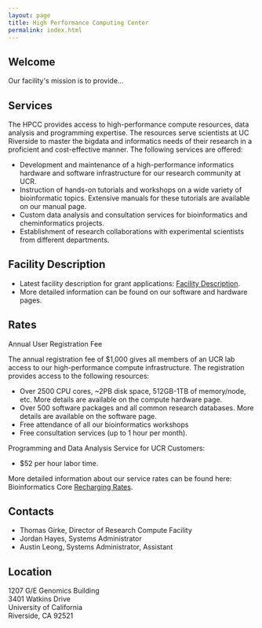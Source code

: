 ```yaml
---
layout: page
title: High Performance Computing Center
permalink: index.html
---
```


## Welcome

Our facility's mission is to provide...

## Services

The HPCC provides access to high-performance compute resources, data analysis and programming expertise.
The resources serve scientists at UC Riverside to master the bigdata and informatics needs of their research in a proficient and cost-effective manner. 
The following services are offered:

  * Development and maintenance of a high-performance informatics hardware and software infrastructure for our research community at UCR.
  * Instruction of hands-on tutorials and workshops on a wide variety of bioinformatic topics. Extensive manuals for these tutorials are available on our manual page.
  * Custom data analysis and consultation services for bioinformatics and cheminformatics projects.
  * Establishment of research collaborations with experimental scientists from different departments.

## Facility Description

  * Latest facility description for grant applications: [Facility Description](http://biocluster.ucr.edu/~rkaundal/Documents/HPC_Facility_Description.pdf).
  * More detailed information can be found on our software and hardware pages.

## Rates

Annual User Registration Fee

The annual registration fee of $1,000 gives all members of an UCR lab access to our high-performance compute infrastructure.
The registration provides access to the following resources: 

  * Over 2500 CPU cores, ~2PB disk space, 512GB-1TB of memory/node, etc. More details are available on the compute hardware page.
  * Over 500 software packages and all common research databases. More details are available on the software page.
  * Free attendance of all our bioinformatics workshops
  * Free consultation services (up to 1 hour per month).

Programming and Data Analysis Service for UCR Customers:
  
  * $52 per hour labor time.

More detailed information about our service rates can be found here: Bioinformatics Core [Recharging Rates](http://biocluster.ucr.edu/~rkaundal/Documents/Recharge_Rates.pdf).

## Contacts

*   Thomas Girke, Director of Research Compute Facility
*   Jordan Hayes, Systems Administrator
*   Austin Leong, Systems Administrator, Assistant

## Location

1207 G/E Genomics Building  
3401 Watkins Drive  
University of California  
Riverside, CA 92521  
